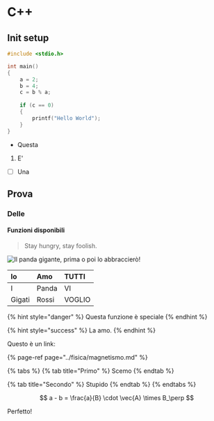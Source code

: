 # C++

## Init setup

```cpp
#include <stdio.h>

int main()
{
    a = 2;
    b = 4;
    c = b % a;
    
    if (c == 0)
    {
        printf("Hello World");
    }
}
```

* Questa

1. E'

* [ ] Una

## Prova

### Delle

#### Funzioni disponibili

> Stay hungry, stay foolish.

![Il panda gigante, prima o poi lo abbraccier&#xF2;!](https://static.ohga.it/wp-content/uploads/sites/24/2019/06/Panda-gigante-1200x900.jpg)

| Io  | Amo | TUTTI |
| :--- | :--- | :--- |
| I | Panda | VI |
| Gigati | Rossi | VOGLIO |

{% hint style="danger" %}
Questa funzione è speciale
{% endhint %}

{% hint style="success" %}
La amo.
{% endhint %}

Questo è un link:

{% page-ref page="../fisica/magnetismo.md" %}

{% tabs %}
{% tab title="Primo" %}
Scemo
{% endtab %}

{% tab title="Secondo" %}
Stupido
{% endtab %}
{% endtabs %}

$$
a - b = \frac{a}{B} \cdot \vec{A} \times B_\perp
$$

Perfetto!

